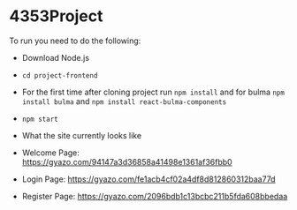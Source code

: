 # 4353Project
To run you need to do the following:
* Download Node.js
* `cd project-frontend`
* For the first time after cloning project run `npm install` and for bulma `npm install bulma` and `npm install react-bulma-components`  
* `npm start`


* What the site currently looks like
* Welcome Page: https://gyazo.com/94147a3d36858a41498e1361af36fbb0
* Login Page: https://gyazo.com/fe1acb4cf02a4df8d812860312baa77d
* Register Page: https://gyazo.com/2096bdb1c13bcbc211b5fda608bbedaa

